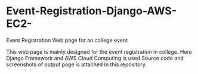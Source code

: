# Event-Registration-Django-AWS-EC2-
Event Registration Web page for an college event

This web page is mainly designed for the event registration in college. Here Django Framework and AWS Cloud Computing is used.Source code and screenshots of output page is attached in this repository.
